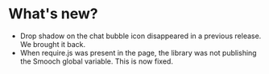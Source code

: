 # What's new?
- Drop shadow on the chat bubble icon disappeared in a previous release. We brought it back.
- When require.js was present in the page, the library was not publishing the Smooch global variable. This is now fixed.
